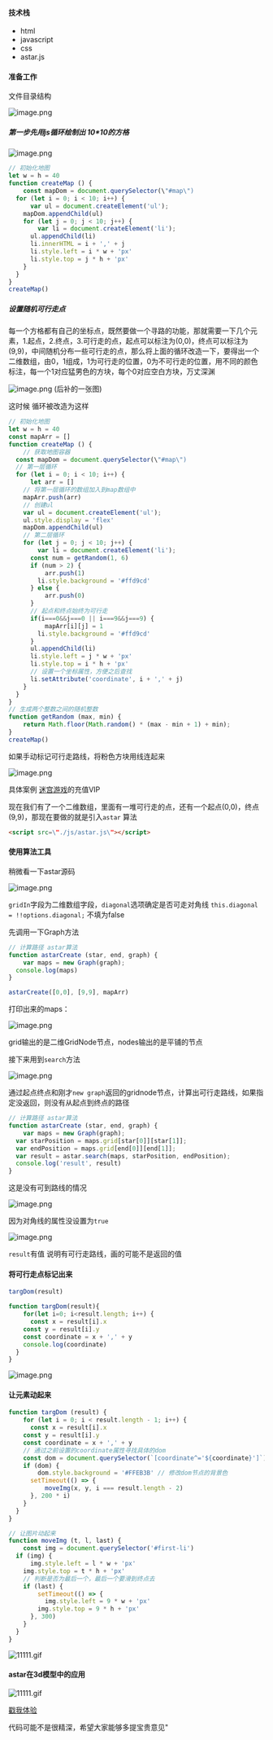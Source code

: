 <html>
    <p class="title" style="display:none;">Astar算法基础使用——寻路
    </p>
</html>
<html>
    <p class="article_id" style="display:none;">69635328544205701431</p>
</html>
<html>
    <p class="target" style="display:none;">算法</p>
</html>
<html>
    <p class="create_time" style="display:none;">1621323840000</p>
</html>
<html>
    <p class="update_time" style="display:none;">1621323840006</p>
</html>
<html>
    <p class="cover_image" style="display:none;">https://p3-juejin.byteimg.com/tos-cn-i-k3u1fbpfcp/126aa081f89d494dbc4ed5faee64b3c5~tplv-k3u1fbpfcp-watermark.image</p>
</html>
<html>
    <p class="brief_content" style="display:none;">ASTAR的应用非常广泛，后续要将结合前端识图技术根据具体的地图去识别可行走路线，从而分析运动轨迹等功能</p>
</html>

#### 技术栈
- html
- javascript
- css
- astar.js

#### 准备工作

文件目录结构

![image.png](https://p6-juejin.byteimg.com/tos-cn-i-k3u1fbpfcp/67b92e9d33684cccbd0764a8cbcaab0e~tplv-k3u1fbpfcp-watermark.image)

##### 第一步先用js循环绘制出 10*10的方格


![image.png](https://p6-juejin.byteimg.com/tos-cn-i-k3u1fbpfcp/d2bb70f3918a4b2d94e8306c3a37d32a~tplv-k3u1fbpfcp-watermark.image)

``` javascript
// 初始化地图
let w = h = 40
function createMap () {
    const mapDom = document.querySelector(\"#map\")
  for (let i = 0; i < 10; i++) {
      var ul = document.createElement('ul');
    mapDom.appendChild(ul)
    for (let j = 0; j < 10; j++) {
        var li = document.createElement('li');
      ul.appendChild(li)
      li.innerHTML = i + ',' + j
      li.style.left = i * w + 'px'
      li.style.top = j * h + 'px'
    }
  }
}
createMap()
```
##### 设置随机可行走点
每一个方格都有自己的坐标点，既然要做一个寻路的功能，那就需要一下几个元素，1.起点，2.终点，3.可行走的点，起点可以标注为(0,0)，终点可以标注为(9,9)，中间随机分布一些可行走的点，那么将上面的循环改造一下，要得出一个二维数组，由0，1组成，1为可行走的位置，0为不可行走的位置，用不同的颜色标注，每一个1对应猛男色的方块，每个0对应空白方块，万丈深渊

![image.png](https://p1-juejin.byteimg.com/tos-cn-i-k3u1fbpfcp/cb8070fccf93423195957adf07edd25b~tplv-k3u1fbpfcp-watermark.image)
(后补的一张图)

这时候 循环被改造为这样
``` javascript
// 初始化地图
let w = h = 40
const mapArr = []
function createMap () {
    // 获取地图容器
  const mapDom = document.querySelector(\"#map\")
  // 第一层循环
  for (let i = 0; i < 10; i++) {
      let arr = []
    // 将第一层循环的数组加入到map数组中
    mapArr.push(arr)
    // 创建ul
    var ul = document.createElement('ul');
    ul.style.display = 'flex'
    mapDom.appendChild(ul)
    // 第二层循环
    for (let j = 0; j < 10; j++) {
        var li = document.createElement('li');
      const num = getRandom(1, 6)
      if (num > 2) {
          arr.push(1)
        li.style.background = '#ffd9cd'
      } else {
          arr.push(0)
      }
      // 起点和终点始终为可行走
      if(i===0&&j===0 || i===9&&j===9) {
          mapArr[i][j] = 1
        li.style.background = '#ffd9cd'
      }
      ul.appendChild(li)
      li.style.left = j * w + 'px'
      li.style.top = i * h + 'px'
      // 设置一个坐标属性，方便之后查找
      li.setAttribute('coordinate', i + ',' + j)
    }
  }
}
// 生成两个整数之间的随机整数
function getRandom (max, min) {
    return Math.floor(Math.random() * (max - min + 1) + min);
}
createMap()
```

如果手动标记可行走路线，将粉色方块用线连起来


![image.png](https://p1-juejin.byteimg.com/tos-cn-i-k3u1fbpfcp/5315e930ba2e4ed9bc761b9423f2651f~tplv-k3u1fbpfcp-watermark.image)

具体案例 [迷宫游戏](https://sunhuapeng.github.io/#/gamemaze)的充值VIP 

现在我们有了一个二维数组，里面有一堆可行走的点，还有一个起点(0,0)，终点(9,9)，那现在要做的就是引入`astar` 算法

``` html
<script src=\"./js/astar.js\"></script>
```

#### 使用算法工具
稍微看一下astar源码


![image.png](https://p1-juejin.byteimg.com/tos-cn-i-k3u1fbpfcp/e465a408bc3745ff816f294693269049~tplv-k3u1fbpfcp-watermark.image)

`gridIn`字段为二维数组字段，`diagonal`选项确定是否可走对角线 `this.diagonal = !!options.diagonal;` 不填为false

先调用一下Graph方法

``` javascript
// 计算路径 astar算法
function astarCreate (star, end, graph) {
    var maps = new Graph(graph);
  console.log(maps)
}
```
``` javascript
astarCreate([0,0], [9,9], mapArr)
```

打印出来的maps：


![image.png](https://p6-juejin.byteimg.com/tos-cn-i-k3u1fbpfcp/62013516fb3b4ae1a4fcdf30eb6b8f98~tplv-k3u1fbpfcp-watermark.image)

grid输出的是二维GridNode节点，nodes输出的是平铺的节点

接下来用到`search`方法


![image.png](https://p6-juejin.byteimg.com/tos-cn-i-k3u1fbpfcp/bd7fee8cdcf94e40b83a71680324c3f9~tplv-k3u1fbpfcp-watermark.image)

通过起点终点和刚才`new graph`返回的gridnode节点，计算出可行走路线，如果指定没返回，则没有从起点到终点的路径

``` javascript
// 计算路径 astar算法
function astarCreate (star, end, graph) {
    var maps = new Graph(graph);
  var starPosition = maps.grid[star[0]][star[1]];
  var endPosition = maps.grid[end[0]][end[1]];
  var result = astar.search(maps, starPosition, endPosition);
  console.log('result', result)
}
```

这是没有可到路线的情况


![image.png](https://p3-juejin.byteimg.com/tos-cn-i-k3u1fbpfcp/ca901a064daf42d4acfad58a42d34efe~tplv-k3u1fbpfcp-watermark.image)

因为对角线的属性没设置为`true`


![image.png](https://p6-juejin.byteimg.com/tos-cn-i-k3u1fbpfcp/6b49e09078de4bde93830560c122b25d~tplv-k3u1fbpfcp-watermark.image)

`result`有值 说明有可行走路线，画的可能不是返回的值

#### 将可行走点标记出来

``` javascript
targDom(result)

function targDom(result){
    for(let i=0; i<result.length; i++) {
      const x = result[i].x
    const y = result[i].y
    const coordinate = x + ',' + y
    console.log(coordinate)
  }
}

```


![image.png](https://p9-juejin.byteimg.com/tos-cn-i-k3u1fbpfcp/35309084b04b4c2e9da8728c5adaf7e4~tplv-k3u1fbpfcp-watermark.image)

#### 让元素动起来

```js
function targDom (result) {
    for (let i = 0; i < result.length - 1; i++) {
      const x = result[i].x
    const y = result[i].y
    const coordinate = x + ',' + y
    // 通过之前设置的coordinate属性寻找具体的dom
    const dom = document.querySelector(`[coordinate^='${coordinate}']`)
    if (dom) {
        dom.style.background = '#FFEB3B' // 修改dom节点的背景色
      setTimeout(() => {
          moveImg(x, y, i === result.length - 2)
      }, 200 * i)
    }
  }
}

// 让图片动起来
function moveImg (t, l, last) {
    const img = document.querySelector('#first-li')
  if (img) {
      img.style.left = l * w + 'px'
    img.style.top = t * h + 'px'
    // 判断是否为最后一个，最后一个要滑到终点去
    if (last) {
        setTimeout(() => {
          img.style.left = 9 * w + 'px'
        img.style.top = 9 * h + 'px'
      }, 300)
    }
  }
}
```

![11111.gif](https://p1-juejin.byteimg.com/tos-cn-i-k3u1fbpfcp/6c0dde61ea1a4d8299d0c8999b2b509e~tplv-k3u1fbpfcp-watermark.image)

#### astar在3d模型中的应用


![11111.gif](https://p1-juejin.byteimg.com/tos-cn-i-k3u1fbpfcp/4ac0e4f50c164f3fbd8a79bec05b5a6a~tplv-k3u1fbpfcp-watermark.image)

[戳我体验](https://sunhuapeng.github.io/#/iframe?url=html%2F%E4%B8%AD%E7%BA%A7%E6%A1%88%E4%BE%8Bhtml%2Fastar%E7%AE%97%E6%B3%95%E5%9F%BA%E7%A1%80%E4%BD%BF%E7%94%A8.html)

代码可能不是很精深，希望大家能够多提宝贵意见"
